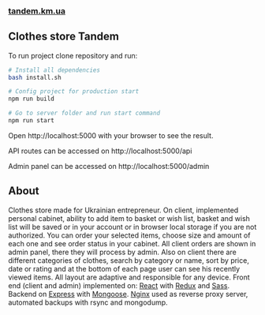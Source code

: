 ### [tandem.km.ua](https://tandem.km.ua)

## Clothes store Tandem

To run project clone repository and run:

```bash
# Install all dependencies
bash install.sh

# Config project for production start
npm run build

# Go to server folder and run start command
npm run start
```

Open http://localhost:5000 with your browser to see the result.

API routes can be accessed on http://localhost:5000/api

Admin panel can be accessed on http://localhost:5000/admin

## About
Clothes store made for Ukrainian entrepreneur.
On client, implemented personal cabinet, ability 
to add item to basket or wish list, basket and wish
list will be saved or in your account or in browser 
local storage if you are not authorized. You can 
order your selected items, choose size and amount 
of each one and see order status in your cabinet.
All client orders are shown in admin panel, there 
they will process by admin. Also on client there 
are different categories of clothes, search by
category or name, sort by price, date or rating 
and at the bottom of each page user can see 
his recently viewed items.
All layout are adaptive and responsible for 
any device. Front end (client and admin) implemented 
on: [React](https://reactjs.org/) with 
[Redux](https://redux.js.org/) 
and [Sass](https://sass-lang.com/). Backend on 
[Express](https://expressjs.com/) 
with [Mongoose](https://mongoosejs.com/).
[Nginx](https://www.nginx.com/) used as reverse proxy server, 
automated backups with rsync and mongodump.